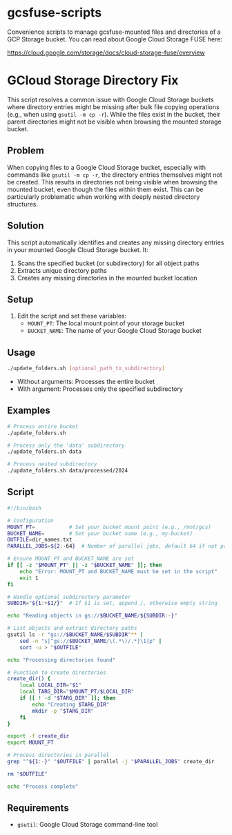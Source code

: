 # gcsfuse-scripts
Convenience scripts to manage gcsfuse-mounted files and directories of a GCP Storage bucket. You can read about Google Cloud Storage FUSE here:

https://cloud.google.com/storage/docs/cloud-storage-fuse/overview


# GCloud Storage Directory Fix

This script resolves a common issue with Google Cloud Storage buckets where directory entries might be missing after bulk file copying operations (e.g., when using `gsutil -m cp -r`). While the files exist in the bucket, their parent directories might not be visible when browsing the mounted storage bucket.

## Problem
When copying files to a Google Cloud Storage bucket, especially with commands like `gsutil -m cp -r`, the directory entries themselves might not be created. This results in directories not being visible when browsing the mounted bucket, even though the files within them exist. This can be particularly problematic when working with deeply nested directory structures.

## Solution
This script automatically identifies and creates any missing directory entries in your mounted Google Cloud Storage bucket. It:
1. Scans the specified bucket (or subdirectory) for all object paths
2. Extracts unique directory paths
3. Creates any missing directories in the mounted bucket location

## Setup
1. Edit the script and set these variables:
   - `MOUNT_PT`: The local mount point of your storage bucket
   - `BUCKET_NAME`: The name of your Google Cloud Storage bucket

## Usage
```bash
./update_folders.sh [optional_path_to_subdirectory]
```

- Without arguments: Processes the entire bucket
- With argument: Processes only the specified subdirectory

## Examples
```bash
# Process entire bucket
./update_folders.sh

# Process only the 'data' subdirectory
./update_folders.sh data

# Process nested subdirectory
./update_folders.sh data/processed/2024
```

## Script
```bash
#!/bin/bash

# Configuration
MOUNT_PT=           # Set your bucket mount point (e.g., /mnt/gcs)
BUCKET_NAME=        # Set your bucket name (e.g., my-bucket)
OUTFILE=dir_names.txt
PARALLEL_JOBS=${2:-64}  # Number of parallel jobs, default 64 if not provided

# Ensure MOUNT_PT and BUCKET_NAME are set
if [[ -z "$MOUNT_PT" || -z "$BUCKET_NAME" ]]; then
    echo "Error: MOUNT_PT and BUCKET_NAME must be set in the script"
    exit 1
fi

# Handle optional subdirectory parameter
SUBDIR="${1:+$1/}"  # If $1 is set, append /, otherwise empty string

echo "Reading objects in gs://$BUCKET_NAME/${SUBDIR:-}"

# List objects and extract directory paths
gsutil ls -r "gs://$BUCKET_NAME/$SUBDIR"** |
    sed -n "s|^gs://$BUCKET_NAME/\(.*\)/.*|\1|p" |
    sort -u > "$OUTFILE"

echo "Processing directories found"

# Function to create directories
create_dir() {
    local LOCAL_DIR="$1"
    local TARG_DIR="$MOUNT_PT/$LOCAL_DIR"
    if [[ ! -d "$TARG_DIR" ]]; then
        echo "Creating $TARG_DIR"
        mkdir -p "$TARG_DIR"
    fi
}

export -f create_dir
export MOUNT_PT

# Process directories in parallel
grep "^${1:-}" "$OUTFILE" | parallel -j "$PARALLEL_JOBS" create_dir

rm "$OUTFILE"

echo "Process complete"
```

## Requirements
- `gsutil`: Google Cloud Storage command-line tool

